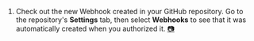 1. Check out the new Webhook created in your GitHub repository. Go to the repository's **Settings** tab, then select **Webhooks** to see that it was automatically created when you authorized it. [:camera:](https://github.com/universeworkshops/github-for-managers/master/workshop-images/github-for-managers.030.jpeg)
